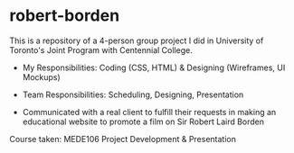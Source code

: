 # robert-borden

This is a repository of a 4-person group project I did in University of Toronto's Joint Program with Centennial College.

- My Responsibilities: Coding (CSS, HTML) & Designing (Wireframes, UI Mockups)
- Team Responsibilities: Scheduling, Designing, Presentation

- Communicated with a real client to fulfill their requests in making an educational website to promote a film on Sir Robert Laird Borden

Course taken: MEDE106 Project Development & Presentation
